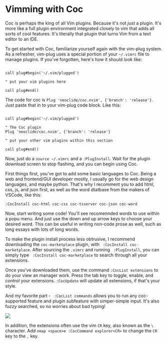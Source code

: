 # Vimming with Coc 

Coc is perhaps the king of all Vim plugins. Because it's not *just* a plugin. It's more like a full plugin environment integrated closely to vim that adds all sorts of cool features. It's literally that plugin that turns Vim from a text editor to an IDE.

To get started with Coc, familiarize yourself again with the vim-plug system. As a refresher, vim-plug uses a special portion of your `~/.vimrc` file to manage plugins. If you've forgotten, here's how it should look like:

```vim
 
call plug#begin('~/.vim/plugged')

" put your vim plugins here 

call plug#end()
```

The code for coc is `Plug 'neoclide/coc.nvim', {'branch': 'release'}`. Just paste that in to your vim-plug code block. Like this:

```vim
 
call plug#begin('~/.vim/plugged')

" The Coc plugin 
Plug 'neoclide/coc.nvim', {'branch': 'release'}

" put your other vim plugins within this section

call plug#end()
```
Now, just do a `source ~/.vimrc` and a `:PlugInstall`. Wait for the plugin download screen to stop flashing, and you can begin using Coc.

First things first, you've got to add some basic languages to Coc. Being a web and frontend/GUI developer mostly, I usually go for the web design languages, and maybe python. That's why I recomment you to add html, css, js, and json first, as well as the word dtatbase from the makers of VSCode, like this:

```vim
:CocInstall coc-html coc-css coc-tsserver coc-json coc-word
```

Now, start writing some code! You'll see recomennded words to use within a popu menu. And just use the down and up arrow keys to choose your desired word. This can be useful in writing non-code prose as well, such as long essays with lots of long words. 

To make the plugin install process less obtrusive, I recommend downloading the `coc-marketplace` plugin, with ` :CocInstall coc-marketplace`. After sourcing the `.vimrc` and running ` :PlugInstall`, you can simply type ` :CocInstall coc-marketplace` to search through all your extensions.

Once you've downloaded them, use the command `:CocList extensions` to do your view an manager work. Press the tab key to toggle, enable, and control your extensions. `:CocUpdate` will update all extensions, if that's your style.

And my favorite part - ` :CocList commands` allows you to run any coc-supported feature and plugin subfeature with simper-simple input. It's also fuzzy searched, so no worries about bad typing!

![](images/CocList-commands.png)

In addition, the extensions often use the vim `CR` key, also known as the `\` character. Add `nmap <space>e :CocCommand explorer<CR>` to change the `CR` key to the `,` key. 


